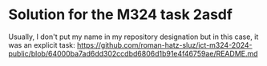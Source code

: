 # Solution for the M324 task 2asdf

Usually, I don't put my name in my repository designation but in this case, it was an explicit task: https://github.com/roman-hatz-sluz/ict-m324-2024-public/blob/64000ba7ad6dd302ccdbd6806d1b91e4f46759ae/README.md

